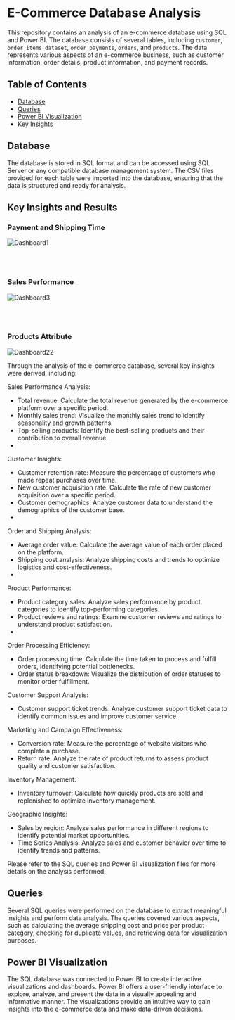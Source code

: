 # E-Commerce Database Analysis

This repository contains an analysis of an e-commerce database using SQL and Power BI. The database consists of several tables, including `customer`, `order_items_dataset`, `order_payments`, `orders`, and `products`. The data represents various aspects of an e-commerce business, such as customer information, order details, product information, and payment records.

## Table of Contents

- [Database](#database)
- [Queries](#queries)
- [Power BI Visualization](#power-bi-visualization)
- [Key Insights](#key-insights)

## Database

The database is stored in SQL format and can be accessed using SQL Server or any compatible database management system. The CSV files provided for each table were imported into the database, ensuring that the data is structured and ready for analysis.


## Key Insights and Results
  ### Payment and Shipping Time

![Dashboard1](https://github.com/leanhkienn/E-commerceDataAnalysis/assets/116093407/9e982539-639b-452a-a453-25de573e137d)

<br>
<br>

  ### Sales Performance
![Dashboard3](https://github.com/leanhkienn/E-commerceDataAnalysis/assets/116093407/ad1cb5b5-a76a-4b98-986d-07912febb03d)

<br>
<br>

  ### Products Attribute
![Dashboard22](https://github.com/leanhkienn/E-commerceDataAnalysis/assets/116093407/3585b80f-e35b-4ad6-9ce1-56d96893ff44)



Through the analysis of the e-commerce database, several key insights were derived, including:

Sales Performance Analysis:
- Total revenue: Calculate the total revenue generated by the e-commerce platform over a specific period.
- Monthly sales trend: Visualize the monthly sales trend to identify seasonality and growth patterns.
- Top-selling products: Identify the best-selling products and their contribution to overall revenue.
- 
Customer Insights:
- Customer retention rate: Measure the percentage of customers who made repeat purchases over time.
- New customer acquisition rate: Calculate the rate of new customer acquisition over a specific period.
- Customer demographics: Analyze customer data to understand the demographics of the customer base.
- 
Order and Shipping Analysis:
- Average order value: Calculate the average value of each order placed on the platform.
- Shipping cost analysis: Analyze shipping costs and trends to optimize logistics and cost-effectiveness.
- 
Product Performance:
- Product category sales: Analyze sales performance by product categories to identify top-performing categories.
- Product reviews and ratings: Examine customer reviews and ratings to understand product satisfaction.
- 
Order Processing Efficiency:
- Order processing time: Calculate the time taken to process and fulfill orders, identifying potential bottlenecks.
- Order status breakdown: Visualize the distribution of order statuses to monitor order fulfillment.

Customer Support Analysis:
- Customer support ticket trends: Analyze customer support ticket data to identify common issues and improve customer service.
  
Marketing and Campaign Effectiveness:
- Conversion rate: Measure the percentage of website visitors who complete a purchase.
- Return rate: Analyze the rate of product returns to assess product quality and customer satisfaction.
  
Inventory Management:
- Inventory turnover: Calculate how quickly products are sold and replenished to optimize inventory management.

Geographic Insights:
- Sales by region: Analyze sales performance in different regions to identify potential market opportunities.
- Time Series Analysis: Analyze sales and customer behavior over time to identify trends and patterns.

Please refer to the SQL queries and Power BI visualization files for more details on the analysis performed.

## Queries

Several SQL queries were performed on the database to extract meaningful insights and perform data analysis. The queries covered various aspects, such as calculating the average shipping cost and price per product category, checking for duplicate values, and retrieving data for visualization purposes.

## Power BI Visualization

The SQL database was connected to Power BI to create interactive visualizations and dashboards. Power BI offers a user-friendly interface to explore, analyze, and present the data in a visually appealing and informative manner. The visualizations provide an intuitive way to gain insights into the e-commerce data and make data-driven decisions.
